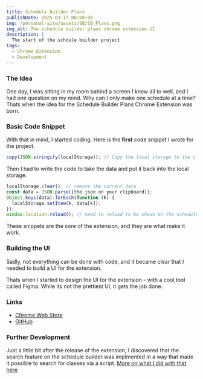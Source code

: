 ```yaml
---
title: Schedule Builder Plans
publishDate: 2025-03-17 00:00:00
img: /personal-site/assets/SB/SB_Plans.png
img_alt: The schedule builder plans chrome extension UI
description: |
  The start of the schdule builder project
tags:
  - Chrome Extension
  - Development
---
```


### The Idea

One day, I was sitting in my room bahind a screen I knew all to well, and I had one question on my mind.
Why can I only make one schedule at a time?
Thats when the idea for the Schedule Builder Plans Chrome Extension was born.

### Basic Code Snippet

With that in mind, I started coding. Here is the **first** code snippet I wrote for the project.

```javascript
copy(JSON.stringify(localStorage)); // Copy the local storage to the clipboard
```

Then I had to write the code to take the data and put it back into the local storage.

```javascript
localStorage.clear(); // remove the current data
const data = JSON.parse([the json on your clipboard]);
Object.keys(data).forEach(function (k) {
  localStorage.setItem(k, data[k]);
});
window.location.reload(); // need to reload to be shown on the schedule
```

These snippets are the core of the extension, and they are what make it work.

### Building the UI

Sadly, not everything can be done with code, and it became clear that I needed to build a UI for the extension.

Thats when I started to design the UI for the extension - with a cool tool called Figma.
While its not the prettiest UI, it gets the job done.

### Links

- [Chrome Web Store](https://chromewebstore.google.com/detail/njit-schedule-builder-pro/pmnpckcmdalibabddocfiabejkbmcanp?hl=en)
- [GitHub](https://github.com/bentzi-shuster/NJIT-Schedule-Builder-Profiles)

### Further Development

Just a little bit after the release of the extension, I discovered that the search feature on the schedule builder was implmented in a way that made it possible to search for classes via a script.
[More on what I did with that here](sb-tabs)
